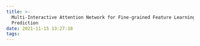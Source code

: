 ```yaml
---
title: >-
  Multi-Interactive Attention Network for Fine-grained Feature Learning in CTR
  Prediction
date: 2021-11-15 13:27:18
tags:
---
```

